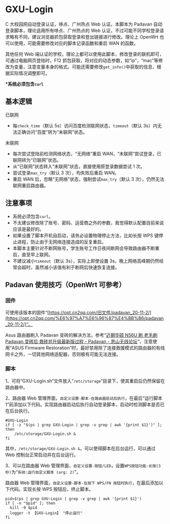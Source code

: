# GXU-Login

C 大校园网自动登录认证，哆点、广州热点 Web 认证。本脚本为 Padavan 自动登录脚本，理论适用所有哆点、广州热点的 Web 认证，不过可能不同学校登录请求略有不同，建议浏览器抓包获取登录和登出链接进行修改。理论上 OpenWrt 也可以使用，可能需要修改对应的脚本记录函数和重启 WAN 的函数。

其他任何 Web 端认证的学校，理论上都可以使用此脚本，修改登录的联机即可，可通过电脑网页登陆时，F12 抓包获取，将对应的动态参数，如“ip”，“mac”等修改为变量，注意变量本身的格式。可能还需要修改`get_info()`中获取的信息，根据实际情况调整即可。

**\*系统必须包含`curl`**

## 基本逻辑

已联网

- 每`check_time`（默认 5s）访问百度检测联网状态，`timeout`（默认 3s）内无法正确访问“百度”转为“未联网”状态。

未联网

- 每次尝试登陆前检测网络状态，“无网络”重启 WAN，“未联网”尝试登录，已联网转为“已联网”状态。
- 从“已联网”状态转入“未联网”状态，直接使用原登录数据尝试 1 次。
- 尝试登录`max_try`（默认 3 次），均失败后重启 WAN。
- 重启 WAN 后，忽略“无网络”状态，强制尝试`max_try`（默认 3 次），仍然无法联网重启路由器。

## 注意事项

- 系统必须包含`curl`。
- 不太建议修改除了账号、密码、运营商之外的参数，我觉得默认配置目前来说应该是最好的。
- 如果设置了脚本开机自启动，请务必设置物理停止方法，比如长按 WPS 键停止进程，防止由于无网络连接造成的反复重启。
- 本脚本主要针对不断网账号，学生账号工作日夜间断网会导致路由器不断重启，直至早上联网。
- 不建议减小`timeout`（默认 3s），实际上即使设置 3s，晚上网络高峰期仍然经常会超时，虽然减小该值有利于断网后快速恢复连接。

## Padavan 使用技巧（OpenWrt 可参考）

### 固件

可使用该版本的固件“[https://opt.cn2qq.com/旧文件/padavan_20-11-2/](https://opt.cn2qq.com/%E6%97%A7%E6%96%87%E4%BB%B6/padavan_20-11-2/)”。

Asus 路由器刷入 Padavan 变砖的解决方法，参考“[近期华硕 N56U 刷 老毛刷 Padavan 变砖后 救砖并升级最新版过程 - Padavan - 恩山无线论坛](https://www.right.com.cn/FORUM/thread-4020786-1-1.html)”，注意使用“ASUS Firmware Restoration”时，最好禁用除了连接救援模式的路由器的有线网卡之外，一切其他网络适配器，否则极有可能无法连接。

### 脚本

1、可将“GXU-Login.sh”文件放入“`/etc/storage`”目录下，使其重启后仍然保留在路由器中。

2、路由器 Web 管理界面，`自定义设置-脚本-在路由器启动后执行`，在最后“运行脚本 1”前添加以下代码。实现路由器启动后执行自动登录脚本，启动时检测脚本是否已在后台执行。

```
#GXU-Login
if [ -z "$(ps | grep GXU-Login | grep -v grep | awk '{print $1}')" ]; then
    /etc/storage/GXU-Login.sh &
fi
```

其中，`/etc/storage/GXU-Login.sh &`，可以使得脚本在后台运行，可以通过 Web 控制台正常启动并在后台运行。

3、可以在路由器 Web 管理界面，`自定义设置-按钮/LED`，设置`WPS按钮功能-长按(3秒)`为“`系统:运行自定义脚本 (arg: 2)`”。

路由器 Web 管理界面，`自定义设置-脚本-在按下 WPS/FN 按钮时执行`，在最后添加以下代码。实现长按 WPS 按钮后，终止脚本。

```
pid=$(ps | grep GXU-Login | grep -v grep | awk '{print $1}')
if [ -n "$pid" ]; then
  kill -9 $pid
  logger -t 【GXU-Login】 "停止运行"
fi
```
